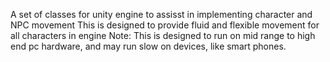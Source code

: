 A set of classes for unity engine to assisst in implementing character and NPC movement
This is designed to provide fluid and flexible movement for all characters in engine
Note: This is designed to run on mid range to high end pc hardware, and may run slow on devices, like smart phones.